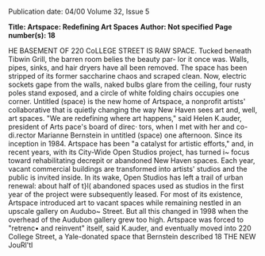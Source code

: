 Publication date: 04/00
Volume 32, Issue 5

**Title: Artspace: Redefining Art Spaces**
**Author:  Not specified**
**Page number(s): 18**

HE BASEMENT OF 220 CoLLEGE STREET IS RAW SPACE. Tucked beneath Tibwin Grill, the barren room belies the beauty par-
lor it once was. Walls, pipes, sinks, and hair dryers have all been removed. The space has been stripped of its former saccharine 
chaos and scraped clean. Now, electric sockets gape from the walls, naked bulbs glare from the ceiling, four rusty poles stand 
exposed, and a circle of white folding chairs occupies one corner. 
Untitled (space) is the new home of Artspace, a nonprofit artists' collaborative that is quietly changing the way New Haven 
sees art and, well, art spaces. "We are redefining where art happens," said Helen K.auder, president of Arts pace's board of direc· 
tors, when I met with her and co-di.rector Marianne Bernstein in untitled (space) one afternoon. Since its inception in 1984. 
Artspace has been "a catalyst for artistic efforts," and, in recent years, with its City-Wide Open Studios project, has turned i~ 
focus toward rehabilitating decrepit or abandoned New Haven spaces. Each year, vacant commercial buildings are transformed 
into artists' studios and the public is invited inside. In its wake, Open Studios has left a trail of urban renewal: about half of t}l( 
abandoned spaces used as studios in the first year of the project were subsequently leased. 
For most of its existence, Artspace introduced art to vacant spaces while remaining nestled in an upscale gallery on Audubo~ 
Street. But all this changed in 1998 when the overhead of the Audubon gallery grew too high. Artspace was forced to "retrenc• 
and reinvent" itself, said K.auder, and eventually moved into 220 College Street, a Yale-donated space that Bernstein described 
18 
THE NEW JouRl'tl